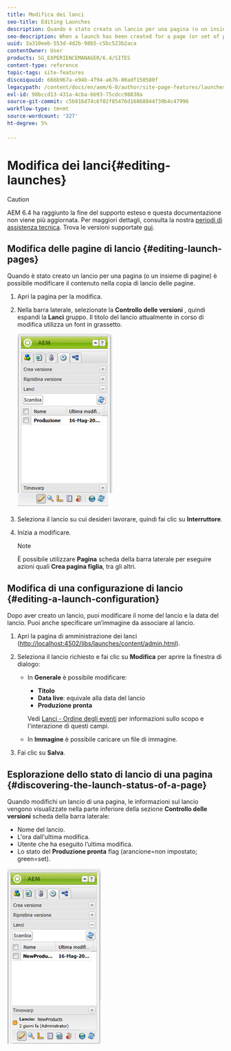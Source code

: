 ```yaml
---
title: Modifica dei lanci
seo-title: Editing Launches
description: Quando è stato creato un lancio per una pagina (o un insieme di pagine) è possibile modificare il contenuto nella copia di lancio delle pagine.
seo-description: When a launch has been created for a page (or set of pages) you can edit the content in the launch copy of the page(s).
uuid: 3a310eeb-553d-4d2b-98b5-c5bc523b2aca
contentOwner: User
products: SG_EXPERIENCEMANAGER/6.4/SITES
content-type: reference
topic-tags: site-features
discoiquuid: 666b967a-e94b-4f94-a676-00adf150580f
legacypath: /content/docs/en/aem/6-0/author/site-page-features/launches
exl-id: 98bccd13-431a-4cba-bb93-75cdcc98830a
source-git-commit: c5b816d74c6f02f85476d16868844f39b4c47996
workflow-type: tm+mt
source-wordcount: '327'
ht-degree: 5%

---
```


# Modifica dei lanci{#editing-launches}

>[!CAUTION]
>
>AEM 6.4 ha raggiunto la fine del supporto esteso e questa documentazione non viene più aggiornata. Per maggiori dettagli, consulta la nostra [periodi di assistenza tecnica](https://helpx.adobe.com/it/support/programs/eol-matrix.html). Trova le versioni supportate [qui](https://experienceleague.adobe.com/docs/).

## Modifica delle pagine di lancio {#editing-launch-pages}

Quando è stato creato un lancio per una pagina (o un insieme di pagine) è possibile modificare il contenuto nella copia di lancio delle pagine.

1. Apri la pagina per la modifica.
1. Nella barra laterale, selezionate la **Controllo delle versioni** , quindi espandi la **Lanci** gruppo. Il titolo del lancio attualmente in corso di modifica utilizza un font in grassetto.

   ![chlimage_1-13](assets/chlimage_1-13.jpeg)

1. Seleziona il lancio su cui desideri lavorare, quindi fai clic su **Interruttore**.
1. Inizia a modificare.

   >[!NOTE]
   >
   >È possibile utilizzare **Pagina** scheda della barra laterale per eseguire azioni quali **Crea pagina figlia**, tra gli altri.

## Modifica di una configurazione di lancio {#editing-a-launch-configuration}

Dopo aver creato un lancio, puoi modificare il nome del lancio e la data del lancio. Puoi anche specificare un’immagine da associare al lancio.

1. Apri la pagina di amministrazione dei lanci ([http://localhost:4502/libs/launches/content/admin.html](http://localhost:4502/libs/launches/content/admin.html)).

1. Seleziona il lancio richiesto e fai clic su **Modifica** per aprire la finestra di dialogo:

   * In **Generale** è possibile modificare:

      * **Titolo**
      * **Data live**: equivale alla data del lancio
      * **Produzione pronta**

      Vedi [Lanci - Ordine degli eventi](/help/sites-authoring/launches.md#launches-the-order-of-events) per informazioni sullo scopo e l&#39;interazione di questi campi.

   * In **Immagine** è possibile caricare un file di immagine.


1. Fai clic su **Salva**.

## Esplorazione dello stato di lancio di una pagina {#discovering-the-launch-status-of-a-page}

Quando modifichi un lancio di una pagina, le informazioni sul lancio vengono visualizzate nella parte inferiore della sezione **Controllo delle versioni** scheda della barra laterale:

* Nome del lancio.
* L&#39;ora dall&#39;ultima modifica.
* Utente che ha eseguito l’ultima modifica.
* Lo stato del **Produzione pronta** flag (arancione=non impostato; green=set).

![chlimage_1-186](assets/chlimage_1-186.png)
